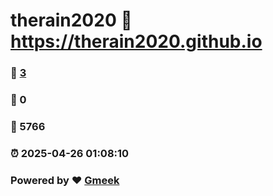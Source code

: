 # therain2020 :link: https://therain2020.github.io 
### :page_facing_up: [3](https://therain2020.github.io/tag.html) 
### :speech_balloon: 0 
### :hibiscus: 5766 
### :alarm_clock: 2025-04-26 01:08:10 
### Powered by :heart: [Gmeek](https://github.com/Meekdai/Gmeek)
